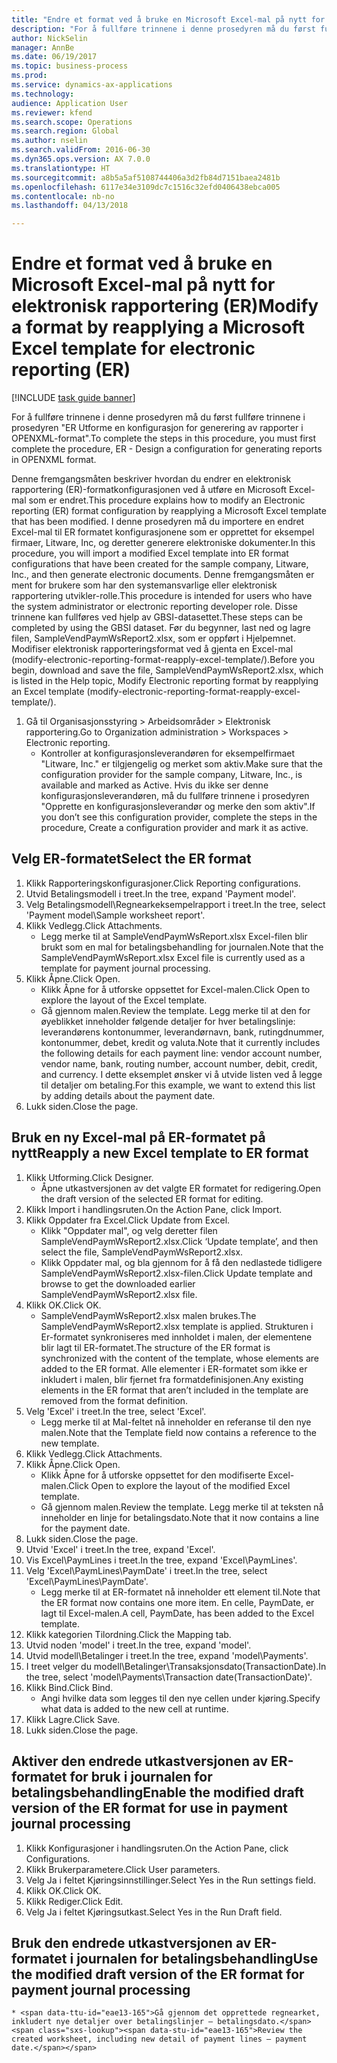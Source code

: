 ```yaml
--- 
title: "Endre et format ved å bruke en Microsoft Excel-mal på nytt for elektronisk rapportering (ER)"
description: "For å fullføre trinnene i denne prosedyren må du først fullføre trinnene i prosedyren \"ER Utforme en konfigurasjon for generering av rapporter i OPENXML-format\"."
author: NickSelin
manager: AnnBe
ms.date: 06/19/2017
ms.topic: business-process
ms.prod: 
ms.service: dynamics-ax-applications
ms.technology: 
audience: Application User
ms.reviewer: kfend
ms.search.scope: Operations
ms.search.region: Global
ms.author: nselin
ms.search.validFrom: 2016-06-30
ms.dyn365.ops.version: AX 7.0.0
ms.translationtype: HT
ms.sourcegitcommit: a8b5a5af5108744406a3d2fb84d7151baea2481b
ms.openlocfilehash: 6117e34e3109dc7c1516c32efd0406438ebca005
ms.contentlocale: nb-no
ms.lasthandoff: 04/13/2018

---
```

# <a name="modify-a-format-by-reapplying-a-microsoft-excel-template-for-electronic-reporting-er"></a><span data-ttu-id="eae13-103">Endre et format ved å bruke en Microsoft Excel-mal på nytt for elektronisk rapportering (ER)</span><span class="sxs-lookup"><span data-stu-id="eae13-103">Modify a format by reapplying a Microsoft Excel template for electronic reporting (ER)</span></span>

[!INCLUDE [task guide banner](../../includes/task-guide-banner.md)]

<span data-ttu-id="eae13-104">For å fullføre trinnene i denne prosedyren må du først fullføre trinnene i prosedyren "ER Utforme en konfigurasjon for generering av rapporter i OPENXML-format".</span><span class="sxs-lookup"><span data-stu-id="eae13-104">To complete the steps in this procedure, you must first complete the procedure, ER - Design a configuration for generating reports in OPENXML format.</span></span>

<span data-ttu-id="eae13-105">Denne fremgangsmåten beskriver hvordan du endrer en elektronisk rapportering (ER)-formatkonfigurasjonen ved å utføre en Microsoft Excel-mal som er endret.</span><span class="sxs-lookup"><span data-stu-id="eae13-105">This procedure explains how to modify an Electronic reporting (ER) format configuration by reapplying a Microsoft Excel template that has been modified.</span></span> <span data-ttu-id="eae13-106">I denne prosedyren må du importere en endret Excel-mal til ER formatet konfigurasjonene som er opprettet for eksempel firmaer, Litware, Inc, og deretter generere elektroniske dokumenter.</span><span class="sxs-lookup"><span data-stu-id="eae13-106">In this procedure, you will import a modified Excel template into ER format configurations that have been created for the sample company, Litware, Inc., and then generate electronic documents.</span></span> <span data-ttu-id="eae13-107">Denne fremgangsmåten er ment for brukere som har den systemansvarlige eller elektronisk rapportering utvikler-rolle.</span><span class="sxs-lookup"><span data-stu-id="eae13-107">This procedure is intended for users who have the system administrator or electronic reporting developer role.</span></span> <span data-ttu-id="eae13-108">Disse trinnene kan fullføres ved hjelp av GBSI-datasettet.</span><span class="sxs-lookup"><span data-stu-id="eae13-108">These steps can be completed by using the GBSI dataset.</span></span> <span data-ttu-id="eae13-109">Før du begynner, last ned og lagre filen, SampleVendPaymWsReport2.xlsx, som er oppført i Hjelpemnet. Modifiser elektronisk rapporteringsformat ved å gjenta en Excel-mal (modify-electronic-reporting-format-reapply-excel-template/).</span><span class="sxs-lookup"><span data-stu-id="eae13-109">Before you begin, download and save the file, SampleVendPaymWsReport2.xlsx, which is listed in the Help topic, Modify Electronic reporting format by reapplying an Excel template (modify-electronic-reporting-format-reapply-excel-template/).</span></span>

1. <span data-ttu-id="eae13-110">Gå til Organisasjonsstyring > Arbeidsområder > Elektronisk rapportering.</span><span class="sxs-lookup"><span data-stu-id="eae13-110">Go to Organization administration > Workspaces > Electronic reporting.</span></span>
    * <span data-ttu-id="eae13-111">Kontroller at konfigurasjonsleverandøren for eksempelfirmaet "Litware, Inc." er tilgjengelig og merket som aktiv.</span><span class="sxs-lookup"><span data-stu-id="eae13-111">Make sure that the configuration provider for the sample company, Litware, Inc., is available and marked as Active.</span></span> <span data-ttu-id="eae13-112">Hvis du ikke ser denne konfigurasjonsleverandøren, må du fullføre trinnene i prosedyren "Opprette en konfigurasjonsleverandør og merke den som aktiv".</span><span class="sxs-lookup"><span data-stu-id="eae13-112">If you don’t see this configuration provider, complete the steps in the procedure, Create a configuration provider and mark it as active.</span></span>  

## <a name="select-the-er-format"></a><span data-ttu-id="eae13-113">Velg ER-formatet</span><span class="sxs-lookup"><span data-stu-id="eae13-113">Select the ER format</span></span>
1. <span data-ttu-id="eae13-114">Klikk Rapporteringskonfigurasjoner.</span><span class="sxs-lookup"><span data-stu-id="eae13-114">Click Reporting configurations.</span></span>
2. <span data-ttu-id="eae13-115">Utvid Betalingsmodell i treet.</span><span class="sxs-lookup"><span data-stu-id="eae13-115">In the tree, expand 'Payment model'.</span></span>
3. <span data-ttu-id="eae13-116">Velg Betalingsmodell\Regnearkeksempelrapport i treet.</span><span class="sxs-lookup"><span data-stu-id="eae13-116">In the tree, select 'Payment model\Sample worksheet report'.</span></span>
4. <span data-ttu-id="eae13-117">Klikk Vedlegg.</span><span class="sxs-lookup"><span data-stu-id="eae13-117">Click Attachments.</span></span>
    * <span data-ttu-id="eae13-118">Legg merke til at SampleVendPaymWsReport.xlsx Excel-filen blir brukt som en mal for betalingsbehandling for journalen.</span><span class="sxs-lookup"><span data-stu-id="eae13-118">Note that the SampleVendPaymWsReport.xlsx Excel file is currently used as a template for payment journal processing.</span></span>   
5. <span data-ttu-id="eae13-119">Klikk Åpne.</span><span class="sxs-lookup"><span data-stu-id="eae13-119">Click Open.</span></span>
    * <span data-ttu-id="eae13-120">Klikk Åpne for å utforske oppsettet for Excel-malen.</span><span class="sxs-lookup"><span data-stu-id="eae13-120">Click Open to explore the layout of the Excel template.</span></span>  
    * <span data-ttu-id="eae13-121">Gå gjennom malen.</span><span class="sxs-lookup"><span data-stu-id="eae13-121">Review the template.</span></span> <span data-ttu-id="eae13-122">Legg merke til at den for øyeblikket inneholder følgende detaljer for hver betalingslinje: leverandørens kontonummer, leverandørnavn, bank, rutingdnummer, kontonummer, debet, kredit og valuta.</span><span class="sxs-lookup"><span data-stu-id="eae13-122">Note that it currently includes the following details for each payment line: vendor account number, vendor name, bank, routing number, account number, debit, credit, and currency.</span></span> <span data-ttu-id="eae13-123">I dette eksemplet ønsker vi å utvide listen ved å legge til detaljer om betaling.</span><span class="sxs-lookup"><span data-stu-id="eae13-123">For this example, we want to extend this list by adding details about the payment date.</span></span>   
6. <span data-ttu-id="eae13-124">Lukk siden.</span><span class="sxs-lookup"><span data-stu-id="eae13-124">Close the page.</span></span>

## <a name="reapply-a-new-excel-template-to-er-format"></a><span data-ttu-id="eae13-125">Bruk en ny Excel-mal på ER-formatet på nytt</span><span class="sxs-lookup"><span data-stu-id="eae13-125">Reapply a new Excel template to ER format</span></span>
1. <span data-ttu-id="eae13-126">Klikk Utforming.</span><span class="sxs-lookup"><span data-stu-id="eae13-126">Click Designer.</span></span>
    * <span data-ttu-id="eae13-127">Åpne utkastversjonen av det valgte ER formatet for redigering.</span><span class="sxs-lookup"><span data-stu-id="eae13-127">Open the draft version of the selected ER format for editing.</span></span>  
2. <span data-ttu-id="eae13-128">Klikk Import i handlingsruten.</span><span class="sxs-lookup"><span data-stu-id="eae13-128">On the Action Pane, click Import.</span></span>
3. <span data-ttu-id="eae13-129">Klikk Oppdater fra Excel.</span><span class="sxs-lookup"><span data-stu-id="eae13-129">Click Update from Excel.</span></span>
    * <span data-ttu-id="eae13-130">Klikk "Oppdater mal", og velg deretter filen SampleVendPaymWsReport2.xlsx.</span><span class="sxs-lookup"><span data-stu-id="eae13-130">Click ‘Update template’, and then select the file, SampleVendPaymWsReport2.xlsx.</span></span>  
    * <span data-ttu-id="eae13-131">Klikk Oppdater mal, og bla gjennom for å få den nedlastede tidligere SampleVendPaymWsReport2.xlsx-filen.</span><span class="sxs-lookup"><span data-stu-id="eae13-131">Click Update template and browse to get the downloaded earlier SampleVendPaymWsReport2.xlsx file.</span></span>  
4. <span data-ttu-id="eae13-132">Klikk OK.</span><span class="sxs-lookup"><span data-stu-id="eae13-132">Click OK.</span></span>
    * <span data-ttu-id="eae13-133">SampleVendPaymWsReport2.xlsx malen brukes.</span><span class="sxs-lookup"><span data-stu-id="eae13-133">The SampleVendPaymWsReport2.xlsx template is applied.</span></span> <span data-ttu-id="eae13-134">Strukturen i Er-formatet synkroniseres med innholdet i malen, der elementene blir lagt til ER-formatet.</span><span class="sxs-lookup"><span data-stu-id="eae13-134">The structure of the ER format is synchronized with the content of the template, whose elements are added to the ER format.</span></span> <span data-ttu-id="eae13-135">Alle elementer i ER-formatet som ikke er inkludert i malen, blir fjernet fra formatdefinisjonen.</span><span class="sxs-lookup"><span data-stu-id="eae13-135">Any existing elements in the ER format that aren’t included in the template are removed from the format definition.</span></span>  
5. <span data-ttu-id="eae13-136">Velg 'Excel' i treet.</span><span class="sxs-lookup"><span data-stu-id="eae13-136">In the tree, select 'Excel'.</span></span>
    * <span data-ttu-id="eae13-137">Legg merke til at Mal-feltet nå inneholder en referanse til den nye malen.</span><span class="sxs-lookup"><span data-stu-id="eae13-137">Note that the Template field now contains a reference to the new template.</span></span>   
6. <span data-ttu-id="eae13-138">Klikk Vedlegg.</span><span class="sxs-lookup"><span data-stu-id="eae13-138">Click Attachments.</span></span>
7. <span data-ttu-id="eae13-139">Klikk Åpne.</span><span class="sxs-lookup"><span data-stu-id="eae13-139">Click Open.</span></span>
    * <span data-ttu-id="eae13-140">Klikk Åpne for å utforske oppsettet for den modifiserte Excel-malen.</span><span class="sxs-lookup"><span data-stu-id="eae13-140">Click Open to explore the layout of the modified Excel template.</span></span>  
    * <span data-ttu-id="eae13-141">Gå gjennom malen.</span><span class="sxs-lookup"><span data-stu-id="eae13-141">Review the template.</span></span> <span data-ttu-id="eae13-142">Legg merke til at teksten nå inneholder en linje for betalingsdato.</span><span class="sxs-lookup"><span data-stu-id="eae13-142">Note that it now contains a line for the payment date.</span></span>   
8. <span data-ttu-id="eae13-143">Lukk siden.</span><span class="sxs-lookup"><span data-stu-id="eae13-143">Close the page.</span></span>
9. <span data-ttu-id="eae13-144">Utvid 'Excel' i treet.</span><span class="sxs-lookup"><span data-stu-id="eae13-144">In the tree, expand 'Excel'.</span></span>
10. <span data-ttu-id="eae13-145">Vis Excel\PaymLines i treet.</span><span class="sxs-lookup"><span data-stu-id="eae13-145">In the tree, expand 'Excel\PaymLines'.</span></span>
11. <span data-ttu-id="eae13-146">Velg 'Excel\PaymLines\PaymDate' i treet.</span><span class="sxs-lookup"><span data-stu-id="eae13-146">In the tree, select 'Excel\PaymLines\PaymDate'.</span></span>
    * <span data-ttu-id="eae13-147">Legg merke til at ER-formatet nå inneholder ett element til.</span><span class="sxs-lookup"><span data-stu-id="eae13-147">Note that the ER format now contains one more item.</span></span> <span data-ttu-id="eae13-148">En celle, PaymDate, er lagt til Excel-malen.</span><span class="sxs-lookup"><span data-stu-id="eae13-148">A cell, PaymDate, has been added to the Excel template.</span></span>  
12. <span data-ttu-id="eae13-149">Klikk kategorien Tilordning.</span><span class="sxs-lookup"><span data-stu-id="eae13-149">Click the Mapping tab.</span></span>
13. <span data-ttu-id="eae13-150">Utvid noden 'model' i treet.</span><span class="sxs-lookup"><span data-stu-id="eae13-150">In the tree, expand 'model'.</span></span>
14. <span data-ttu-id="eae13-151">Utvid modell\Betalinger i treet.</span><span class="sxs-lookup"><span data-stu-id="eae13-151">In the tree, expand 'model\Payments'.</span></span>
15. <span data-ttu-id="eae13-152">I treet velger du modell\Betalinger\Transaksjonsdato(TransactionDate).</span><span class="sxs-lookup"><span data-stu-id="eae13-152">In the tree, select 'model\Payments\Transaction date(TransactionDate)'.</span></span>
16. <span data-ttu-id="eae13-153">Klikk Bind.</span><span class="sxs-lookup"><span data-stu-id="eae13-153">Click Bind.</span></span>
    * <span data-ttu-id="eae13-154">Angi hvilke data som legges til den nye cellen under kjøring.</span><span class="sxs-lookup"><span data-stu-id="eae13-154">Specify what data is added to the new cell at runtime.</span></span>  
17. <span data-ttu-id="eae13-155">Klikk Lagre.</span><span class="sxs-lookup"><span data-stu-id="eae13-155">Click Save.</span></span>
18. <span data-ttu-id="eae13-156">Lukk siden.</span><span class="sxs-lookup"><span data-stu-id="eae13-156">Close the page.</span></span>

## <a name="enable-the-modified-draft-version-of-the-er-format-for-use-in-payment-journal-processing"></a><span data-ttu-id="eae13-157">Aktiver den endrede utkastversjonen av ER-formatet for bruk i journalen for betalingsbehandling</span><span class="sxs-lookup"><span data-stu-id="eae13-157">Enable the modified draft version of the ER format for use in payment journal processing</span></span>
1. <span data-ttu-id="eae13-158">Klikk Konfigurasjoner i handlingsruten.</span><span class="sxs-lookup"><span data-stu-id="eae13-158">On the Action Pane, click Configurations.</span></span>
2. <span data-ttu-id="eae13-159">Klikk Brukerparametere.</span><span class="sxs-lookup"><span data-stu-id="eae13-159">Click User parameters.</span></span>
3. <span data-ttu-id="eae13-160">Velg Ja i feltet Kjøringsinnstillinger.</span><span class="sxs-lookup"><span data-stu-id="eae13-160">Select Yes in the Run settings field.</span></span>
4. <span data-ttu-id="eae13-161">Klikk OK.</span><span class="sxs-lookup"><span data-stu-id="eae13-161">Click OK.</span></span>
5. <span data-ttu-id="eae13-162">Klikk Rediger.</span><span class="sxs-lookup"><span data-stu-id="eae13-162">Click Edit.</span></span>
6. <span data-ttu-id="eae13-163">Velg Ja i feltet Kjøringsutkast.</span><span class="sxs-lookup"><span data-stu-id="eae13-163">Select Yes in the Run Draft field.</span></span>

## <a name="use-the-modified-draft-version-of-the-er-format-for-payment-journal-processing"></a><span data-ttu-id="eae13-164">Bruk den endrede utkastversjonen av ER-formatet i journalen for betalingsbehandling</span><span class="sxs-lookup"><span data-stu-id="eae13-164">Use the modified draft version of the ER format for payment journal processing</span></span>
    * <span data-ttu-id="eae13-165">Gå gjennom det opprettede regnearket, inkludert nye detaljer over betalingslinjer – betalingsdato.</span><span class="sxs-lookup"><span data-stu-id="eae13-165">Review the created worksheet, including new detail of payment lines – payment date.</span></span>  


